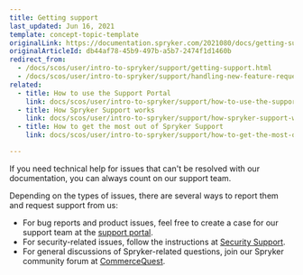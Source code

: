 ```yaml
---
title: Getting support
last_updated: Jun 16, 2021
template: concept-topic-template
originalLink: https://documentation.spryker.com/2021080/docs/getting-support
originalArticleId: db44af78-45b9-497b-a5b7-2474f1d1460b
redirect_from:
  - /docs/scos/user/intro-to-spryker/support/getting-support.html
  - /docs/scos/user/intro-to-spryker/support/handling-new-feature-requests.html
related:
  - title: How to use the Support Portal
    link: docs/scos/user/intro-to-spryker/support/how-to-use-the-support-portal.html
  - title: How Spryker Support works
    link: docs/scos/user/intro-to-spryker/support/how-spryker-support-works.html
  - title: How to get the most out of Spryker Support
    link: docs/scos/user/intro-to-spryker/support/how-to-get-the-most-out-of-spryker-support.html

---
```


If you need technical help for issues that can't be resolved with our documentation, you can always count on our support team.

Depending on the types of issues, there are several ways to report them and request support from us:
* For bug reports and product issues, feel free to create a case for our support team at the [support portal](https://support.spryker.com).
* For security-related issues, follow the instructions at [Security Support](/docs/scos/user/intro-to-spryker/support/handling-security-issues.html).
* For general discussions of Spryker-related questions, join our Spryker community forum at [CommerceQuest](https://commercequest.space/).
